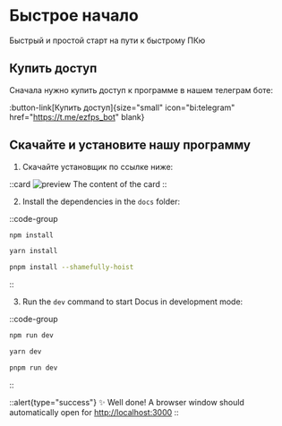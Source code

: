 # Быстрое начало

Быстрый и простой старт на пути к быстрому ПКю

## Купить доступ

Сначала нужно купить доступ к программе в нашем телеграм боте:

:button-link[Купить доступ]{size="small" icon="bi:telegram" href="https://t.me/ezfps_bot" blank}

## Скачайте и установите нашу программу

1. Скачайте установщик по ссылке ниже:

::card
![preview](https://i.ibb.co/f2QNQp0/icon.png)
The content of the card
::

2. Install the dependencies in the `docs` folder:

::code-group

  ```bash [npm]
  npm install
  ```

  ```bash [yarn]
  yarn install
  ```

  ```bash [pnpm]
  pnpm install --shamefully-hoist
  ```

::

3. Run the `dev` command to start Docus in development mode:

::code-group

```bash [npm]
npm run dev
```

```bash [yarn]
yarn dev
```

```bash [pnpm]
pnpm run dev
```

::

::alert{type="success"}
✨ Well done! A browser window should automatically open for <http://localhost:3000>
::
